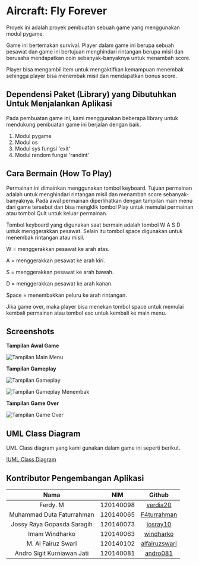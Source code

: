 # Aircraft: Fly Forever

Proyek ini adalah proyek pembuatan sebuah game yang menggunakan modul pygame.

Game ini bertemakan survival. Player dalam game ini berupa sebuah pesawat dan game ini bertujuan menghindari rintangan berupa misil dan berusaha mendapatkan coin sebanyak-banyaknya untuk menambah score.

Player bisa mengambil item untuk mengaktifkan kemampuan menembak sehingga player bisa menembak misil dan mendapatkan bonus score.

## Dependensi Paket (Library) yang Dibutuhkan Untuk Menjalankan Aplikasi

Pada pembuatan game ini, kami menggunakan beberapa library untuk mendukung pembuatan game ini berjalan dengan baik.

1. Modul pygame
2. Modul os
3. Modul sys fungsi 'exit'
4. Modul random fungsi 'randint'

## Cara Bermain (How To Play)

Permainan ini dimainkan menggunakan tombol keyboard. Tujuan permainan adalah untuk menghindari rintangan misil dan menambah score sebanyak-banyaknya.
Pada awal permainan diperlihatkan dengan tampilan main menu dari game tersebut dan bisa mengklik tombol Play untuk memulai permainan atau tombol Quit untuk keluar permainan.

Tombol keyboard yang digunakan saat bermain adalah tombol W A S D untuk menggerakkan pesawat. Selain itu tombol space digunakan untuk menembak rintangan atau misil.

W = menggerakkan pesawat ke arah atas.

A = menggerakkan pesawat ke arah kiri.

S = menggerakkan pesawat ke arah bawah.

D = menggerakkan pesawat ke arah kanan.

Space = menembakkan peluru ke arah rintangan.

Jika game over, maka player bisa menekan tombol space untuk memulai kembali permainan atau tombol esc untuk kembali ke main menu.

## Screenshots

**Tampilan Awal Game**

![Tampilan Main Menu](https://i.ibb.co/q0dhhtd/1.png)

**Tampilan Gameplay**

![Tampilan Gameplay](https://i.ibb.co/8BK2RNY/2.png)

![Tampilan Gameplay Menembak](https://i.ibb.co/whg32zN/3.png)

**Tampilan Game Over**

![Tampilan Game Over](https://i.ibb.co/x7HmmNg/4.png)

## UML Class Diagram

UML Class diagram yang kami gunakan dalam game ini seperti berikut.

[!UML Class Diagram](https://github.com/verdia20/tubes.pbo.ra-08/blob/main/UML%20Class%20Diagram.png)

## Kontributor Pengembangan Aplikasi

|            Nama            |    NIM    |                      Github                       |
| :------------------------: | :-------: | :-----------------------------------------------: |
|          Ferdy. M          | 120140098 |      [verdia20](https://github.com/verdia20)      |
| Muhammad Duta Faturrahman  | 120140065 |   [F4turrahman](https://github.com/F4turrahman)   |
| Jossy Raya Gopasda Saragih | 120140073 |     [josray10](https://github.com/Zkaaaaaaa)      |
|       Imam Windharko       | 120140063 |     [windharko](https://github.com/windharko)     |
|     M. Al Fairuz Swari     | 120140102 | [alfairuzswari](https://github.com/alfairuzswari) |
| Andro Sigit Kurniawan Jati | 120140081 |      [andro081](https://github.com/andro081)      |
